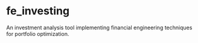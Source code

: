 # fe_investing
An investment analysis tool implementing financial engineering techniques for portfolio optimization.
